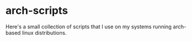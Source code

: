 # arch-scripts


Here's a small collection of scripts that I use on my systems running arch-based linux distributions. 